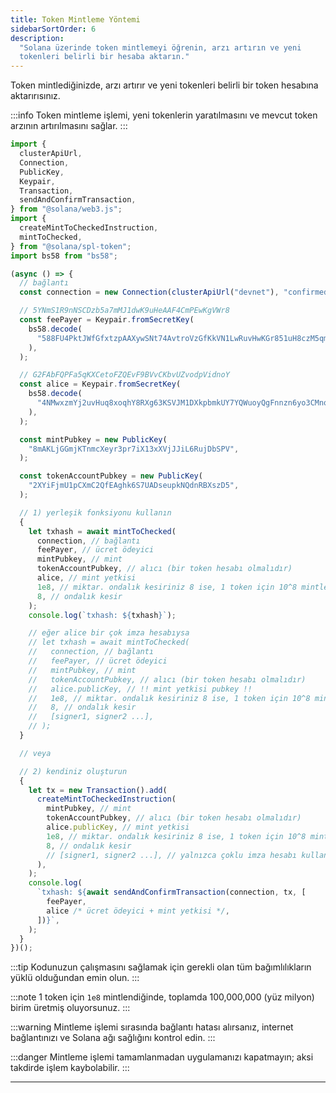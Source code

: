 ```yaml
---
title: Token Mintleme Yöntemi
sidebarSortOrder: 6
description:
  "Solana üzerinde token mintlemeyi öğrenin, arzı artırın ve yeni
  tokenleri belirli bir hesaba aktarın."
---
```


Token mintlediğinizde, arzı artırır ve yeni tokenleri belirli bir token hesabına aktarırısınız.

:::info
Token mintleme işlemi, yeni tokenlerin yaratılmasını ve mevcut token arzının artırılmasını sağlar. 
:::

```typescript filename="mint-tokens.ts"
import {
  clusterApiUrl,
  Connection,
  PublicKey,
  Keypair,
  Transaction,
  sendAndConfirmTransaction,
} from "@solana/web3.js";
import {
  createMintToCheckedInstruction,
  mintToChecked,
} from "@solana/spl-token";
import bs58 from "bs58";

(async () => {
  // bağlantı
  const connection = new Connection(clusterApiUrl("devnet"), "confirmed");

  // 5YNmS1R9nNSCDzb5a7mMJ1dwK9uHeAAF4CmPEwKgVWr8
  const feePayer = Keypair.fromSecretKey(
    bs58.decode(
      "588FU4PktJWfGfxtzpAAXywSNt74AvtroVzGfKkVN1LwRuvHwKGr851uH8czM5qm4iqLbs1kKoMKtMJG4ATR7Ld2",
    ),
  );

  // G2FAbFQPFa5qKXCetoFZQEvF9BVvCKbvUZvodpVidnoY
  const alice = Keypair.fromSecretKey(
    bs58.decode(
      "4NMwxzmYj2uvHuq8xoqhY8RXg63KSVJM1DXkpbmkUY7YQWuoyQgFnnzn6yo3CMnqZasnNPNuAT2TLwQsCaKkUddp",
    ),
  );

  const mintPubkey = new PublicKey(
    "8mAKLjGGmjKTnmcXeyr3pr7iX13xXVjJJiL6RujDbSPV",
  );

  const tokenAccountPubkey = new PublicKey(
    "2XYiFjmU1pCXmC2QfEAghk6S7UADseupkNQdnRBXszD5",
  );

  // 1) yerleşik fonksiyonu kullanın
  {
    let txhash = await mintToChecked(
      connection, // bağlantı
      feePayer, // ücret ödeyici
      mintPubkey, // mint
      tokenAccountPubkey, // alıcı (bir token hesabı olmalıdır)
      alice, // mint yetkisi
      1e8, // miktar. ondalık kesiriniz 8 ise, 1 token için 10^8 mintlersiniz.
      8, // ondalık kesir
    );
    console.log(`txhash: ${txhash}`);

    // eğer alice bir çok imza hesabıysa
    // let txhash = await mintToChecked(
    //   connection, // bağlantı
    //   feePayer, // ücret ödeyici
    //   mintPubkey, // mint
    //   tokenAccountPubkey, // alıcı (bir token hesabı olmalıdır)
    //   alice.publicKey, // !! mint yetkisi pubkey !!
    //   1e8, // miktar. ondalık kesiriniz 8 ise, 1 token için 10^8 mintlersiniz.
    //   8, // ondalık kesir
    //   [signer1, signer2 ...],
    // );
  }

  // veya

  // 2) kendiniz oluşturun
  {
    let tx = new Transaction().add(
      createMintToCheckedInstruction(
        mintPubkey, // mint
        tokenAccountPubkey, // alıcı (bir token hesabı olmalıdır)
        alice.publicKey, // mint yetkisi
        1e8, // miktar. ondalık kesiriniz 8 ise, 1 token için 10^8 mintlersiniz.
        8, // ondalık kesir
        // [signer1, signer2 ...], // yalnızca çoklu imza hesabı kullanacak
      ),
    );
    console.log(
      `txhash: ${await sendAndConfirmTransaction(connection, tx, [
        feePayer,
        alice /* ücret ödeyici + mint yetkisi */,
      ])}`,
    );
  }
})();
```

:::tip
Kodunuzun çalışmasını sağlamak için gerekli olan tüm bağımlılıkların yüklü olduğundan emin olun.
:::

:::note
1 token için `1e8` mintlendiğinde, toplamda 100,000,000 (yüz milyon) birim üretmiş oluyorsunuz.
:::

:::warning
Mintleme işlemi sırasında bağlantı hatası alırsanız, internet bağlantınızı ve Solana ağı sağlığını kontrol edin.
:::

:::danger
Mintleme işlemi tamamlanmadan uygulamanızı kapatmayın; aksi takdirde işlem kaybolabilir.
:::

---
